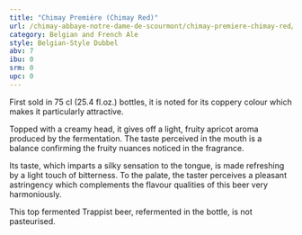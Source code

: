 ```yaml
---
title: "Chimay Première (Chimay Red)"
url: /chimay-abbaye-notre-dame-de-scourmont/chimay-premiere-chimay-red/
category: Belgian and French Ale
style: Belgian-Style Dubbel
abv: 7
ibu: 0
srm: 0
upc: 0
---
```

First sold in 75 cl (25.4 fl.oz.) bottles, it is noted for its coppery colour which makes it particularly attractive.

Topped with a creamy head, it gives off a light, fruity apricot aroma produced by the fermentation. The taste perceived in the mouth is a balance confirming the fruity nuances noticed in the fragrance. 

Its taste, which imparts a silky sensation to the tongue, is made refreshing by a light touch of bitterness. To the palate, the taster perceives a pleasant astringency which complements the flavour qualities of this beer very harmoniously.

This top fermented Trappist beer, refermented in the bottle, is not pasteurised.
